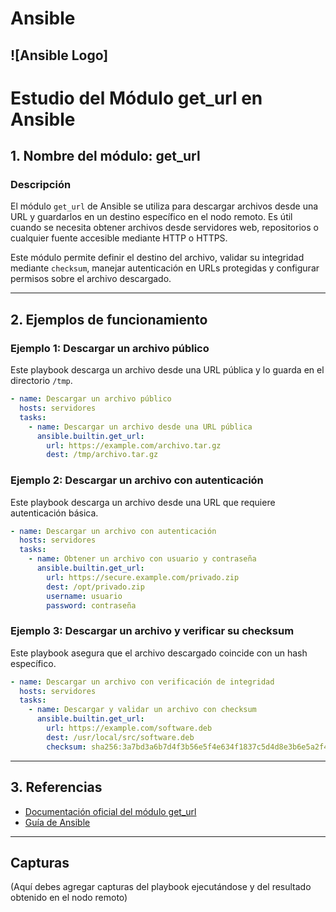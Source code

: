 # Ansible
## ![Ansible Logo]

# Estudio del Módulo get_url en Ansible

## 1. Nombre del módulo: get_url

### Descripción
El módulo `get_url` de Ansible se utiliza para descargar archivos desde una URL y guardarlos en un destino específico en el nodo remoto. Es útil cuando se necesita obtener archivos desde servidores web, repositorios o cualquier fuente accesible mediante HTTP o HTTPS.

Este módulo permite definir el destino del archivo, validar su integridad mediante `checksum`, manejar autenticación en URLs protegidas y configurar permisos sobre el archivo descargado.

---

## 2. Ejemplos de funcionamiento

### Ejemplo 1: Descargar un archivo público
Este playbook descarga un archivo desde una URL pública y lo guarda en el directorio `/tmp`.

```yaml
- name: Descargar un archivo público
  hosts: servidores
  tasks:
    - name: Descargar un archivo desde una URL pública
      ansible.builtin.get_url:
        url: https://example.com/archivo.tar.gz
        dest: /tmp/archivo.tar.gz
```

### Ejemplo 2: Descargar un archivo con autenticación
Este playbook descarga un archivo desde una URL que requiere autenticación básica.

```yaml
- name: Descargar un archivo con autenticación
  hosts: servidores
  tasks:
    - name: Obtener un archivo con usuario y contraseña
      ansible.builtin.get_url:
        url: https://secure.example.com/privado.zip
        dest: /opt/privado.zip
        username: usuario
        password: contraseña
```

### Ejemplo 3: Descargar un archivo y verificar su checksum
Este playbook asegura que el archivo descargado coincide con un hash específico.

```yaml
- name: Descargar un archivo con verificación de integridad
  hosts: servidores
  tasks:
    - name: Descargar y validar un archivo con checksum
      ansible.builtin.get_url:
        url: https://example.com/software.deb
        dest: /usr/local/src/software.deb
        checksum: sha256:3a7bd3a6b7d4f3b56e5f4e634f1837c5d4d8e3b6e5a2f4c6f5b6e7f6d9a4b3c2
```

---

## 3. Referencias
- [Documentación oficial del módulo get_url](https://docs.ansible.com/ansible/latest/collections/ansible/builtin/get_url_module.html)
- [Guía de Ansible](https://docs.ansible.com/ansible/latest/user_guide/index.html)

---

## Capturas
(Aquí debes agregar capturas del playbook ejecutándose y del resultado obtenido en el nodo remoto)

